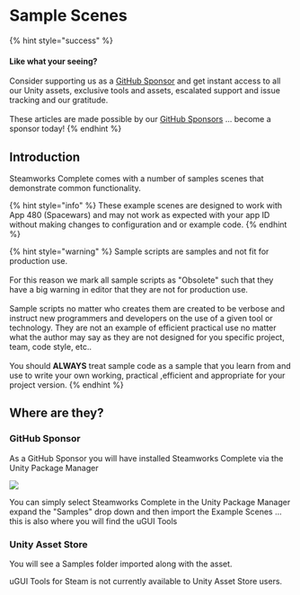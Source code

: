 # Sample Scenes

{% hint style="success" %}
#### Like what your seeing?

Consider supporting us as a [GitHub Sponsor](../../../../company/concepts/become-a-sponsor.md) and get instant access to all our Unity assets, exclusive tools and assets, escalated support and issue tracking and our gratitude.\
\
These articles are made possible by our [GitHub Sponsors](https://github.com/sponsors/heathen-engineering) ... become a sponsor today!
{% endhint %}

## Introduction&#x20;

Steamworks Complete comes with a number of samples scenes that demonstrate common functionality.

{% hint style="info" %}
These example scenes are designed to work with App 480 (Spacewars) and may not work as expected with your app ID without making changes to configuration and or example code.
{% endhint %}

{% hint style="warning" %}
Sample scripts are samples and not fit for production use.\
\
For this reason we mark all sample scripts as "Obsolete" such that they have a big warning in editor that they are not for production use.\
\
Sample scripts no matter who creates them are created to be verbose and instruct new programmers and developers on the use of a given tool or technology. They are not an example of efficient practical use no matter what the author may say as they are not designed for you specific project, team, code style, etc.. \
\
You should **ALWAYS** treat sample code as a sample that you learn from and use to write your own working, practical ,efficient and appropriate for your project version.&#x20;
{% endhint %}

## Where are they?

### GitHub Sponsor

As a GitHub Sponsor you will have installed Steamworks Complete via the Unity Package Manager

![](<../../../../.gitbook/assets/image (2).png>)

You can simply select Steamworks Complete in the Unity Package Manager expand the "Samples" drop down and then import the Example Scenes ... this is also where you will find the uGUI Tools

### Unity Asset Store

You will see a Samples folder imported along with the asset.

uGUI Tools for Steam is not currently available to Unity Asset Store users.
